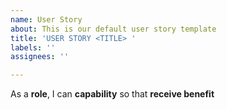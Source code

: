 ```yaml
---
name: User Story
about: This is our default user story template
title: 'USER STORY <TITLE> '
labels: ''
assignees: ''

---
```


As a **role**, I can **capability** so that **receive benefit**
